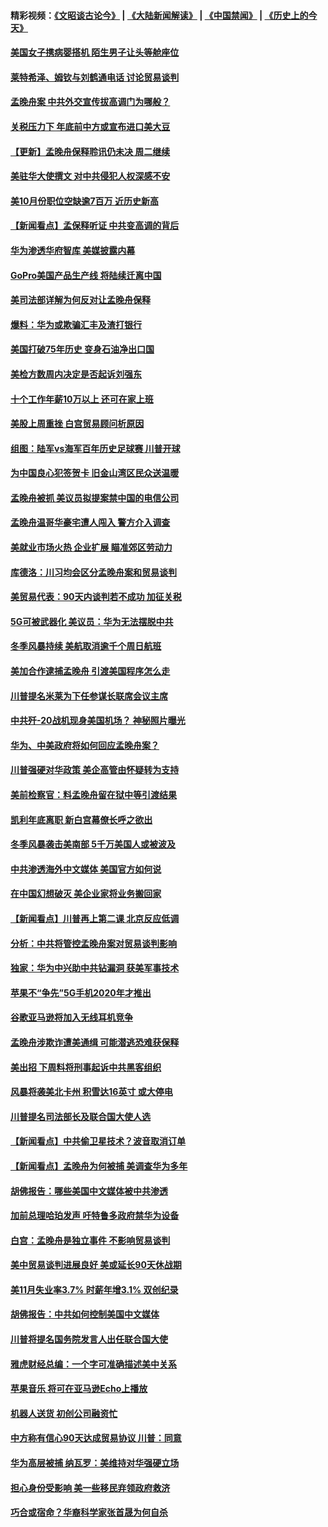 #### 精彩视频：[《文昭谈古论今》](https://github.com/gfw-breaker/wenzhao/blob/master/README.md?t=12110630) | [《大陆新闻解读》](https://github.com/gfw-breaker/ntdtv-comedy/blob/master/README.md?t=12110630) | [《中国禁闻》](https://github.com/gfw-breaker/ntdtv-news/blob/master/README.md?t=12110630) | [《历史上的今天》](https://github.com/gfw-breaker/today-in-history/blob/master/README.md?t=12110630) 

#### [美国女子携病婴搭机 陌生男子让头等舱座位](../pages/nsc412/n10902969.md?t=12110630) 

#### [莱特希泽、姆钦与刘鹤通电话 讨论贸易谈判](../pages/nsc412/n10902887.md?t=12110630) 

#### [孟晚舟案 中共外交宣传拔高调门为哪般？](../pages/nsc412/n10902536.md?t=12110630) 

#### [关税压力下 年底前中方或宣布进口美大豆](../pages/nsc412/n10902217.md?t=12110630) 

#### [【更新】孟晚舟保释聆讯仍未决 周二继续](../pages/nsc412/n10902280.md?t=12110630) 

#### [美驻华大使撰文 对中共侵犯人权深感不安](../pages/nsc412/n10902576.md?t=12110630) 

#### [美10月份职位空缺逾7百万 近历史新高](../pages/nsc412/n10902206.md?t=12110630) 

#### [【新闻看点】孟保释听证 中共变高调的背后](../pages/nsc412/n10902083.md?t=12110630) 

#### [华为渗透华府智库 美媒披露内幕](../pages/nsc412/n10902192.md?t=12110630) 

#### [GoPro美国产品生产线 将陆续迁离中国](../pages/nsc412/n10902041.md?t=12110630) 

#### [美司法部详解为何反对让孟晚舟保释](../pages/nsc412/n10902113.md?t=12110630) 

#### [爆料：华为或欺骗汇丰及渣打银行](../pages/nsc412/n10902104.md?t=12110630) 

#### [美国打破75年历史 变身石油净出口国](../pages/nsc412/n10902043.md?t=12110630) 

#### [美检方数周内决定是否起诉刘强东](../pages/nsc412/n10902024.md?t=12110630) 

#### [十个工作年薪10万以上 还可在家上班](../pages/nsc412/n10898161.md?t=12110630) 

#### [美股上周重挫 白宫贸易顾问析原因](../pages/nsc412/n10900589.md?t=12110630) 

#### [组图：陆军vs海军百年历史足球赛 川普开球](../pages/nsc412/n10901263.md?t=12110630) 

#### [为中国良心犯签贺卡 旧金山湾区民众送温暖](../pages/nsc412/n10901106.md?t=12110630) 

#### [孟晚舟被抓 美议员拟提案禁中国的电信公司](../pages/nsc412/n10900836.md?t=12110630) 

#### [孟晚舟温哥华豪宅遭人闯入 警方介入调查](../pages/nsc412/n10900752.md?t=12110630) 

#### [美就业市场火热 企业扩展 瞄准郊区劳动力](../pages/nsc412/n10900194.md?t=12110630) 

#### [库德洛：川习均会区分孟晚舟案和贸易谈判](../pages/nsc412/n10900460.md?t=12110630) 

#### [美贸易代表：90天内谈判若不成功 加征关税](../pages/nsc412/n10900378.md?t=12110630) 

#### [5G可被武器化 美议员：华为无法摆脱中共](../pages/nsc412/n10900268.md?t=12110630) 

#### [冬季风暴持续 美航取消逾千个周日航班](../pages/nsc412/n10900103.md?t=12110630) 

#### [美加合作逮捕孟晚舟 引渡美国程序怎么走](../pages/nsc412/n10899536.md?t=12110630) 

#### [川普提名米莱为下任参谋长联席会议主席](../pages/nsc412/n10899819.md?t=12110630) 

#### [中共歼-20战机现身美国机场？ 神秘照片曝光](../pages/nsc412/n10899663.md?t=12110630) 

#### [华为、中美政府将如何回应孟晚舟案？](../pages/nsc412/n10899591.md?t=12110630) 

#### [川普强硬对华政策 美企高管由怀疑转为支持](../pages/nsc412/n10899481.md?t=12110630) 

#### [美前检察官：料孟晚舟留在狱中等引渡结果](../pages/nsc412/n10899248.md?t=12110630) 

#### [凯利年底离职  新白宫幕僚长呼之欲出](../pages/nsc412/n10899433.md?t=12110630) 

#### [冬季风暴袭击美南部 5千万美国人或被波及](../pages/nsc412/n10899143.md?t=12110630) 

#### [中共渗透海外中文媒体 美国官方如何说](../pages/nsc412/n10893253.md?t=12110630) 

#### [在中国幻想破灭 美企业家将业务搬回家](../pages/nsc412/n10899238.md?t=12110630) 

#### [【新闻看点】川普再上第二课 北京反应低调](../pages/nsc412/n10899200.md?t=12110630) 

#### [分析：中共将管控孟晚舟案对贸易谈判影响](../pages/nsc412/n10899115.md?t=12110630) 

#### [独家：华为中兴助中共钻漏洞 获美军事技术](../pages/nsc412/n10899158.md?t=12110630) 

#### [苹果不“争先”5G手机2020年才推出](../pages/nsc412/n10898579.md?t=12110630) 

#### [谷歌亚马逊将加入无线耳机竞争](../pages/nsc412/n10898571.md?t=12110630) 

#### [孟晚舟涉欺诈遭美通缉 可能潜逃恐难获保释](../pages/nsc412/n10898102.md?t=12110630) 

#### [美出招  下周料将刑事起诉中共黑客组织](../pages/nsc412/n10898123.md?t=12110630) 

#### [风暴将袭美北卡州 积雪达16英寸 或大停电](../pages/nsc412/n10898065.md?t=12110630) 

#### [川普提名司法部长及联合国大使人选](../pages/nsc412/n10897945.md?t=12110630) 

#### [【新闻看点】中共偷卫星技术？波音取消订单](../pages/nsc412/n10897878.md?t=12110630) 

#### [【新闻看点】孟晚舟为何被捕 美调查华为多年](../pages/nsc412/n10897596.md?t=12110630) 

#### [胡佛报告：哪些美国中文媒体被中共渗透](../pages/nsc412/n10896480.md?t=12110630) 

#### [加前总理哈珀发声 吁特鲁多政府禁华为设备](../pages/nsc412/n10898039.md?t=12110630) 

#### [白宫：孟晚舟是独立事件 不影响贸易谈判](../pages/nsc412/n10897915.md?t=12110630) 

#### [美中贸易谈判进展良好 美或延长90天休战期](../pages/nsc412/n10897855.md?t=12110630) 

#### [美11月失业率3.7% 时薪年增3.1% 双创纪录](../pages/nsc412/n10897528.md?t=12110630) 

#### [胡佛报告：中共如何控制美国中文媒体](../pages/nsc412/n10896358.md?t=12110630) 

#### [川普将提名国务院发言人出任联合国大使](../pages/nsc412/n10896834.md?t=12110630) 

#### [雅虎财经总编：一个字可准确描述美中关系](../pages/nsc412/n10896917.md?t=12110630) 

#### [苹果音乐 将可在亚马逊Echo上播放](../pages/nsc412/n10896675.md?t=12110630) 

#### [机器人送货 初创公司融资忙](../pages/nsc412/n10896659.md?t=12110630) 

#### [中方称有信心90天达成贸易协议 川普：同意](../pages/nsc412/n10896579.md?t=12110630) 

#### [华为高层被捕 纳瓦罗：美维持对华强硬立场](../pages/nsc412/n10896049.md?t=12110630) 

#### [担心身份受影响 美一些移民弃领政府救济](../pages/nsc412/n10895898.md?t=12110630) 

#### [巧合或宿命？华裔科学家张首晟为何自杀](../pages/nsc412/n10895275.md?t=12110630) 

